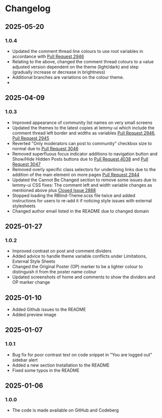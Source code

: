 # Changelog

## 2025-05-20

### 1.0.4

- Updated the comment thread line colours to use root variables in accordance with [Pull Request 2946](https://github.com/LemmyNet/lemmy-ui/pull/2946)
- Relating to the above, changed the comment thread colours to a value adjusted version dependent on the theme (light/dark) and step (gradually increase or decrease in brightness)
- Additional branches are variations on the colour theme.
- 

## 2025-04-09

### 1.0.3

- Improved appearance of community list names on very small screens
- Updated the themes to the latest copies at lemmy-ui which include the comment thread left border and widths as variables [Pull Request 2946](https://github.com/LemmyNet/lemmy-ui/pull/2946), [Pull Request 2945](https://github.com/LemmyNet/lemmy-ui/pull/2945)
- Reverted "Only moderators can post to community" checkbox size to normal due to [Pull Request 3046](https://github.com/LemmyNet/lemmy-ui/pull/3046)
- Removed superfluous focus indicator additions to navigation button and Show/Hide Hidden Posts buttons due to [Pull Request 4038](https://github.com/LemmyNet/lemmy-ui/pull/3048) and [Pull Request 3047](https://github.com/LemmyNet/lemmy-ui/pull/3047)
- Removed overly specific class selectors for underlining links due to the addition of the main element on more pages [Pull Request 2944](https://githu.cbom/LemmyNet/lemmy-ui/pull/2944)
- Updated the Cannot Be Changed section to remove some issues due to lemmy-ui CSS fixes: The comment left and width variable changes as mentioned above plus [Closed Issue 2888](https://github.com/LemmyNet/lemmy-ui/issues/2888)
- Stopped loading the RBlind-Theme.scss file twice and added instructions for users to re-add it if noticing style issues with external stylesheets
- Changed author email listed in the README due to changed domain

## 2025-01-27

### 1.0.2

- Improved contrast on post and comment dividers
- Added advice to handle theme variable conflicts under Limitations, External Style Sheets
- Changed the Original Poster (OP) marker to be a lighter colour to distinguish it from the poster name colour
- Updated screenshots of home and comments to show the dividers and OP marker change

## 2025-01-10

- Added Github issues to the README
- Added preview image

## 2025-01-07

### 1.0.1

- Bug fix for poor contrast text on code snippet in "You are logged out" sidebar alert
- Added a new section Installation to the README
- Fixed some typos in the README

## 2025-01-06

### 1.0.0

- The code is made available on GitHub and Codeberg
